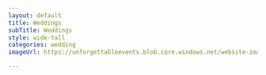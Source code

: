 ```yaml
---
layout: default
title: Weddings
subTitle: Weddings
style: wide-tall
categories: wedding
imageUrl: https://unforgettableevents.blob.core.windows.net/website-images/services/night-wedding-pic.jpg

---
```



